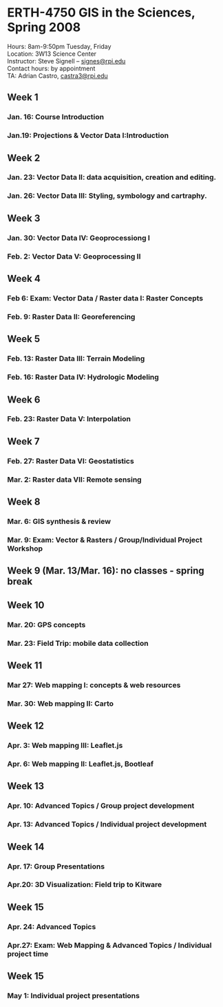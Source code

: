 # ERTH-4750  GIS in the Sciences, Spring 2008  
Hours: 8am-9:50pm Tuesday, Friday  
Location: 3W13 Science Center  
Instructor: Steve Signell – signes@rpi.edu   
Contact hours: by appointment  
TA: Adrian Castro, castra3@rpi.edu   
  
## Week 1 
### Jan. 16: Course Introduction
### Jan.19:  Projections & Vector Data I:Introduction  
## Week 2
### Jan. 23: Vector Data II: data acquisition, creation and editing.
### Jan. 26: Vector Data III: Styling, symbology and cartraphy.
## Week 3 
### Jan. 30: Vector Data IV: Geoprocessiong I
### Feb. 2: Vector Data V: Geoprocessing II
## Week 4 
### Feb 6: Exam: Vector Data / Raster data I: Raster Concepts
### Feb. 9: Raster Data II:  Georeferencing  
## Week 5 
### Feb. 13: Raster Data III: Terrain Modeling
### Feb. 16: Raster Data IV: Hydrologic Modeling  
## Week 6 
### Feb. 23: Raster Data V: Interpolation  
## Week 7 
### Feb. 27: Raster Data VI: Geostatistics
### Mar. 2: Raster data VII: Remote sensing  
## Week 8
### Mar. 6: GIS synthesis & review 
### Mar. 9: Exam: Vector & Rasters / Group/Individual Project Workshop
## Week 9 (Mar. 13/Mar. 16): no classes - spring break  
## Week 10
### Mar. 20: GPS concepts 
### Mar. 23: Field Trip: mobile data collection  
## Week 11
### Mar 27: Web mapping I: concepts & web resources
### Mar. 30: Web mapping II: Carto    
## Week 12 
### Apr. 3: Web mapping III: Leaflet.js
### Apr. 6: Web mapping II: Leaflet.js, Bootleaf  
## Week 13
### Apr. 10: Advanced Topics / Group project development
### Apr. 13: Advanced Topics / Individual project development  
## Week 14 
### Apr. 17: Group Presentations
### Apr.20: 3D Visualization: Field trip to Kitware     
## Week 15
### Apr. 24: Advanced Topics
### Apr.27: Exam: Web Mapping & Advanced Topics / Individual project time     
## Week 15
### May 1: Individual project presentations
